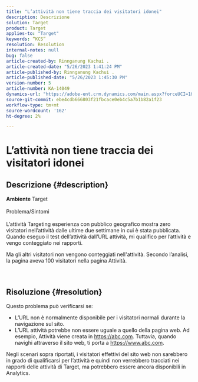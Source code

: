```yaml
---
title: "L’attività non tiene traccia dei visitatori idonei"
description: Descrizione
solution: Target
product: Target
applies-to: "Target"
keywords: “KCS”
resolution: Resolution
internal-notes: null
bug: false
article-created-by: Rinnganung Kachui .
article-created-date: "5/26/2023 1:41:24 PM"
article-published-by: Rinnganung Kachui .
article-published-date: "5/26/2023 1:45:30 PM"
version-number: 5
article-number: KA-14049
dynamics-url: "https://adobe-ent.crm.dynamics.com/main.aspx?forceUCI=1&pagetype=entityrecord&etn=knowledgearticle&id=b6d6b8fb-cafb-ed11-8849-6045bd006c82"
source-git-commit: ebe4cdb666803f21fbcace0eb4c5a7b1b82a1f23
workflow-type: tm+mt
source-wordcount: '162'
ht-degree: 2%

---
```


# L’attività non tiene traccia dei visitatori idonei

## Descrizione {#description}

<b>Ambiente</b>
Target
<br><br>Problema/Sintomi<br><br>
L’attività Targeting esperienza con pubblico geografico mostra zero visitatori nell’attività dalle ultime due settimane in cui è stata pubblicata. Quando eseguo il test dell’attività dall’URL attività, mi qualifico per l’attività e vengo conteggiato nei rapporti.



Ma gli altri visitatori non vengono conteggiati nell&#39;attività. Secondo l’analisi, la pagina aveva 100 visitatori nella pagina Attività.
<br><br> <br>

## Risoluzione {#resolution}


Questo problema può verificarsi se:

- L’URL non è normalmente disponibile per i visitatori normali durante la navigazione sul sito.
- L’URL attività potrebbe non essere uguale a quello della pagina web. Ad esempio, Attività viene creata in https://abc.com. Tuttavia, quando navighi attraverso il sito web, ti porta a https://www.abc.com.


Negli scenari sopra riportati, i visitatori effettivi del sito web non sarebbero in grado di qualificarsi per l’attività e quindi non verrebbero tracciati nei rapporti delle attività di Target, ma potrebbero essere ancora disponibili in Analytics.
